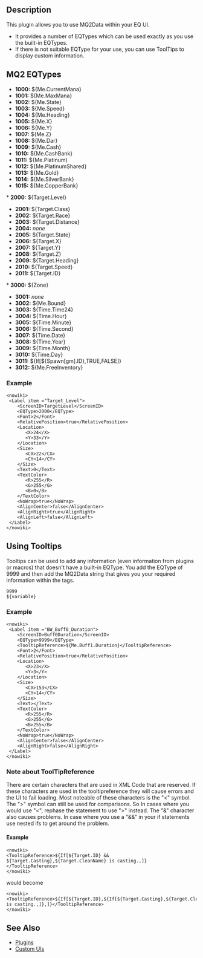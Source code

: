 ## Description

This plugin allows you to use MQ2Data within your EQ UI.

-   It provides a number of EQTypes which can be used exactly as you use the built-in EQTypes.
-   If there is not suitable EQType for your use, you can use ToolTips to display custom information.

## MQ2 EQTypes

-   **1000:** ${Me.CurrentMana}
-   **1001:** ${Me.MaxMana}
-   **1002:** ${Me.State}
-   **1003:** ${Me.Speed}
-   **1004:** ${Me.Heading}
-   **1005:** ${Me.X}
-   **1006:** ${Me.Y}
-   **1007:** ${Me.Z}
-   **1008:** ${Me.Dar}
-   **1009:** ${Me.Cash}
-   **1010:** ${Me.CashBank}
-   **1011:** ${Me.Platinum)
-   **1012:** ${Me.PlatinumShared}
-   **1013:** ${Me.Gold}
-   **1014:** ${Me.SilverBank}
-   **1015:** ${Me.CopperBank}

  
\* **2000:** ${Target.Level}

-   **2001:** ${Target.Class}
-   **2002:** ${Target.Race}
-   **2003:** ${Target.Distance}
-   **2004:** *none*
-   **2005:** ${Target.State}
-   **2006:** ${Target.X}
-   **2007:** ${Target.Y}
-   **2008:** ${Target.Z}
-   **2009:** ${Target.Heading}
-   **2010:** ${Target.Speed}
-   **2011:** ${Target.ID}

  
\* **3000:** ${Zone}

-   **3001:** *none*
-   **3002:** ${Me.Bound}
-   **3003:** ${Time.Time24}
-   **3004:** ${Time.Hour}
-   **3005:** ${Time.Minute}
-   **3006:** ${Time.Second}
-   **3007:** ${Time.Date}
-   **3008:** ${Time.Year}
-   **3009:** ${Time.Month}
-   **3010:** ${Time.Day}
-   **3011:** ${If\[${Spawn\[gm\].ID},TRUE,FALSE\]}
-   **3012:** ${Me.FreeInventory}

### Example

    <nowiki>
     <Label item ="Target_Level">
        <ScreenID>TargetLevel</ScreenID>
        <EQType>2000</EQType>
        <Font>2</Font>
        <RelativePosition>true</RelativePosition>
        <Location>
           <X>24</X>
           <Y>33</Y>
        </Location>
        <Size>
           <CX>22</CX>
           <CY>14</CY>
        </Size>
        <Text>0</Text>
        <TextColor>
           <R>255</R>
           <G>255</G>
           <B>0</B>
        </TextColor>
        <NoWrap>true</NoWrap>
        <AlignCenter>false</AlignCenter>
        <AlignRight>true</AlignRight>
        <AlignLeft>false</AlignLeft>
     </Label>
    </nowiki>

## Using Tooltips

Tooltips can be used to add any information (even information from plugins or macros) that doesn't have a built-in
EQType. You add the EQType of 9999 and then add the MQ2Data string that gives you your required information within the
<TooltipReference> tags.

<EQType>`9999`</EQType>  
<TooltipReference>`${variable}`</TooltipReference>

### Example

    <nowiki>
     <Label item ="BW_Buff0_Duration">
        <ScreenID>Buff0Duration</ScreenID>
        <EQType>9999</EQType>
        <TooltipReference>${Me.Buff1.Duration}</TooltipReference>
        <Font>2</Font>
        <RelativePosition>true</RelativePosition>
        <Location>
           <X>23</X>
           <Y>3</Y>
        </Location>
        <Size>
           <CX>153</CX>
           <CY>14</CY>
        </Size>
        <Text></Text>
        <TextColor>
           <R>255</R>
           <G>255</G>
           <B>255</B>
        </TextColor>
        <NoWrap>true</NoWrap>
        <AlignCenter>false</AlignCenter>
        <AlignRight>false</AlignRight>
     </Label>
    </nowiki>

### Note about ToolTipReference

There are certain characters that are used in XML Code that are reserved. If these characters are used in the
tooltipreference they will cause errors and the UI to fail loading. Most noteable of these characters is the "\<"
symbol. The ">" symbol can still be used for comparisons. So In cases where you would use "\<", rephase the statement to
use ">" instead. The "&" character also causes problems. In case where you use a "&&" in your if statements use nested
ifs to get around the problem.

#### Example

    <nowiki>
    <TooltipReference>${If[${Target.ID} && ${Target.Casting},${Target.CleanName} is casting.,]}</TooltipReference>
    </nowiki>

would become

    <nowiki>
    <TooltipReference>${If[${Target.ID},${If[${Target.Casting},${Target.CleanName} is casting.,]},]}</TooltipReference>
    </nowiki>

## See Also

-   [Plugins](../documentation/macroquest2-plugins.md)
-   [Custom UIs](../documentation/custom-uis.md)


